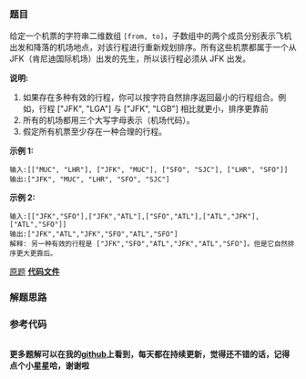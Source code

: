 ### 题目
给定一个机票的字符串二维数组 `[from,
to]`，子数组中的两个成员分别表示飞机出发和降落的机场地点，对该行程进行重新规划排序。所有这些机票都属于一个从JFK（肯尼迪国际机场）出发的先生，所以该行程必须从
JFK 出发。

**说明:**

  1. 如果存在多种有效的行程，你可以按字符自然排序返回最小的行程组合。例如，行程 ["JFK", "LGA"] 与 ["JFK", "LGB"] 相比就更小，排序更靠前
  2. 所有的机场都用三个大写字母表示（机场代码）。
  3. 假定所有机票至少存在一种合理的行程。

**示例 1:**

    
    
    输入:[["MUC", "LHR"], ["JFK", "MUC"], ["SFO", "SJC"], ["LHR", "SFO"]]
    输出:["JFK", "MUC", "LHR", "SFO", "SJC"]
    

**示例 2:**

    
    
    输入:[["JFK","SFO"],["JFK","ATL"],["SFO","ATL"],["ATL","JFK"],["ATL","SFO"]]
    输出:["JFK","ATL","JFK","SFO","ATL","SFO"]
    解释: 另一种有效的行程是 ["JFK","SFO","ATL","JFK","ATL","SFO"]。但是它自然排序更大更靠后。

[原题](https://leetcode-cn.com/problems/reconstruct-itinerary/)    **[代码文件]()**


### 解题思路




### 参考代码

```go


```




**更多题解可以在我的[github](https://github.com/LZH139/leetcode_Go)上看到，每天都在持续更新，觉得还不错的话，记得点个小星星哈，谢谢啦**
